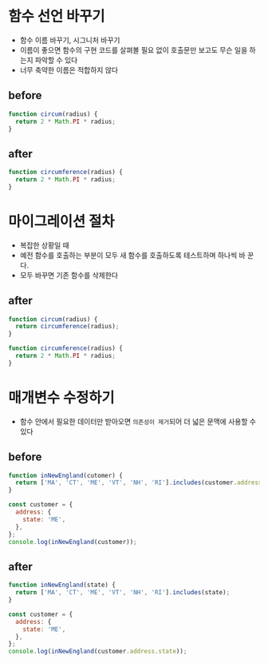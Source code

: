 # 함수 선언 바꾸기

- 함수 이름 바꾸기, 시그니처 바꾸기
- 이름이 좋으면 함수의 구현 코드를 살펴볼 필요 없이 호출문만 보고도 무슨 일을 하는지 파악할 수 있다
- 너무 축약한 이름은 적합하지 않다

## before

```js
function circum(radius) {
  return 2 * Math.PI * radius;
}
```

## after

```js
function circumference(radius) {
  return 2 * Math.PI * radius;
}
```

# 마이그레이션 절차

- 복잡한 상황일 때
- 예전 함수를 호출하는 부분이 모두 새 함수를 호출하도록 테스트하며 하나씩 바
  꾼다.
- 모두 바꾸면 기존 함수를 삭제한다

## after

```js
function circum(radius) {
  return circumference(radius);
}

function circumference(radius) {
  return 2 * Math.PI * radius;
}
```

# 매개변수 수정하기

- 함수 안에서 필요한 데이터만 받아오면 `의존성이 제거`되어 더 넓은 문맥에 사용할 수 있다

## before

```js
function inNewEngland(cutomer) {
  return ['MA', 'CT', 'ME', 'VT', 'NH', 'RI'].includes(customer.address.state);
}

const customer = {
  address: {
    state: 'ME',
  },
};
console.log(inNewEngland(customer));
```

## after

```js
function inNewEngland(state) {
  return ['MA', 'CT', 'ME', 'VT', 'NH', 'RI'].includes(state);
}

const customer = {
  address: {
    state: 'ME',
  },
};
console.log(inNewEngland(customer.address.state));
```
